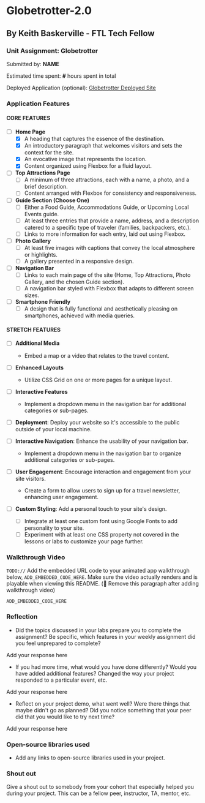 # Globetrotter-2.0
## By Keith Baskerville - FTL Tech Fellow
### Unit Assignment: Globetrotter

Submitted by: **NAME**

Estimated time spent: **#** hours spent in total

Deployed Application (optional): [Globetrotter Deployed Site](ADD_LINK_HERE)

### Application Features

#### CORE FEATURES

- [ ] **Home Page**
  - [x] A heading that captures the essence of the destination.
  - [x] An introductory paragraph that welcomes visitors and sets the context for the site.
  - [x] An evocative image that represents the location.
  - [x] Content organized using Flexbox for a fluid layout.

- [ ] **Top Attractions Page**
  - [ ] A minimum of three attractions, each with a name, a photo, and a brief description.
  - [ ] Content arranged with Flexbox for consistency and responsiveness.

- [ ] **Guide Section (Choose One)**
  - [ ] Either a Food Guide, Accommodations Guide, or Upcoming Local Events guide.
  - [ ] At least three entries that provide a name, address, and a description catered to a specific type of traveler (families, backpackers, etc.).
  - [ ] Links to more information for each entry, laid out using Flexbox.

- [ ] **Photo Gallery**
  - [ ] At least five images with captions that convey the local atmosphere or highlights.
  - [ ] A gallery presented in a responsive design.

- [ ] **Navigation Bar**
  - [ ] Links to each main page of the site (Home, Top Attractions, Photo Gallery, and the chosen Guide section).
  - [ ] A navigation bar styled with Flexbox that adapts to different screen sizes.  

- [ ] **Smartphone Friendly**
  - [ ] A design that is fully functional and aesthetically pleasing on smartphones, achieved with media queries.

#### STRETCH FEATURES

- [ ] **Additional Media**
  - Embed a map or a video that relates to the travel content.

- [ ] **Enhanced Layouts**
  - Utilize CSS Grid on one or more pages for a unique layout.

- [ ] **Interactive Features**
  - Implement a dropdown menu in the navigation bar for additional categories or sub-pages.

- [ ] **Deployment**: Deploy your website so it's accessible to the public outside of your local machine. 

- [ ] **Interactive Navigation**: Enhance the usability of your navigation bar.
  - Implement a dropdown menu in the navigation bar to organize additional categories or sub-pages.

- [ ] **User Engagement**: Encourage interaction and engagement from your site visitors.
  - Create a form to allow users to sign up for a travel newsletter, enhancing user engagement.

- [ ] **Custom Styling**: Add a personal touch to your site's design.
  - [ ] Integrate at least one custom font using Google Fonts to add personality to your site.
  - [ ] Experiment with at least one CSS property not covered in the lessons or labs to customize your page further.

### Walkthrough Video

`TODO://` Add the embedded URL code to your animated app walkthrough below, `ADD_EMBEDDED_CODE_HERE`. Make sure the video actually renders and is playable when viewing this README. (🚫 Remove this paragraph after adding walkthrough video)

`ADD_EMBEDDED_CODE_HERE`

### Reflection

* Did the topics discussed in your labs prepare you to complete the assignment? Be specific, which features in your weekly assignment did you feel unprepared to complete?

Add your response here

* If you had more time, what would you have done differently? Would you have added additional features? Changed the way your project responded to a particular event, etc.
  
Add your response here

* Reflect on your project demo, what went well? Were there things that maybe didn't go as planned? Did you notice something that your peer did that you would like to try next time?

Add your response here

### Open-source libraries used

- Add any links to open-source libraries used in your project.

### Shout out

Give a shout out to somebody from your cohort that especially helped you during your project. This can be a fellow peer, instructor, TA, mentor, etc.